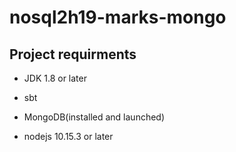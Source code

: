 # nosql2h19-marks-mongo

## Project requirments

* JDK 1.8 or later
* sbt
* MongoDB(installed and launched)

* nodejs 10.15.3 or later

